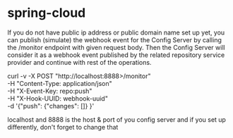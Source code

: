 # spring-cloud

If you do not have public ip address or public domain name set up yet, you can publish (simulate) the webhook event for the Config Server by calling the /monitor endpoint with given request body. Then the Config Server will consider it as a webhook event published by the related repository service provider and continue with rest of the operations.

curl -v -X POST "http://localhost:8888>/monitor" \
-H "Content-Type: application/json" \
-H "X-Event-Key: repo:push" \
-H "X-Hook-UUID: webhook-uuid" \
-d '{"push": {"changes": []} }'

localhost and 8888 is the host & port of you config server and if you set up differently, don't forget to change that 
